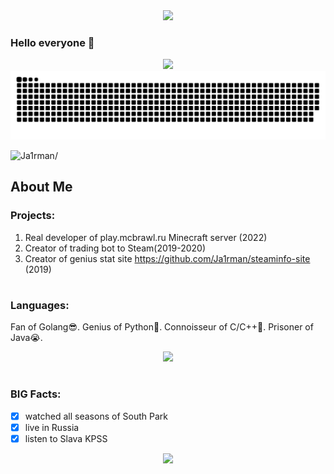 
<div align="center">
  <img src="https://github.com/Ja1rman/ja1rman/assets/49319500/c961a925-1503-41e3-8dff-a6b8e257ca32">
</div>

### Hello everyone 👋

<!--🐍💬SNAKETITLE / 🌐WEBSITE: https://textanim.com/ -->
<p align="center">
<img src="https://i.imgur.com/x1KbuCq.gif" width="500">
<!-- SNAKEANIMATION-->
<picture>
  <source media="(prefers-color-scheme: dark)" srcset="https://raw.githubusercontent.com/Ja1rman/Ja1rman/output/github-contribution-grid-snake-dark.svg" />
  <source media="(prefers-color-scheme: light)" srcset="https://raw.githubusercontent.com/Ja1rman/Ja1rman/output/github-contribution-grid-snake.svg" />
  <img alt="github-snake" src="https://raw.githubusercontent.com/Ja1rman/Ja1rman/output/github-contribution-grid-snake.svg" />
</picture>

<div align="left"> 
  <img src=https://komarev.com/ghpvc/?username=Ja1rman&color=FF00FF&label=PROFILE+VIEWS alt=Ja1rman/>  
</div>


## About Me

### Projects:
1. Real developer of play.mcbrawl.ru Minecraft server (2022)
2. Creator of trading bot to Steam(2019-2020)
3. Creator of genius stat site https://github.com/Ja1rman/steaminfo-site (2019)

# 

### Languages:
Fan of Golang😎. Genius of Python🤔. Connoisseur of C/C++🤯. Prisoner of Java😭.
<div align="center">
  <img src=https://github-readme-stats.vercel.app/api/top-langs/?username=ja1rman&layout=compact&theme=radical&hide=jupyter%20notebook,html>
</div>

#

### BIG Facts:
- [x] watched all seasons of South Park
- [x] live in Russia
- [x] listen to Slava KPSS

<p align="center">
  <img src="https://github.com/Ja1rman/ja1rman/assets/49319500/b597ec51-39e2-415a-82ee-3e124639d0a8">
</p>
